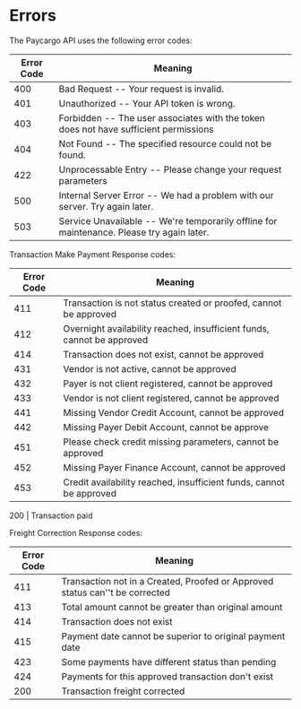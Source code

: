 # Errors

The Paycargo API uses the following error codes:


Error Code | Meaning
---------- | -------
400 | Bad Request -- Your request is invalid.
401 | Unauthorized -- Your API token is wrong.
403 | Forbidden -- The user associates with the token does not have sufficient permissions
404 | Not Found -- The specified resource could not be found.
422 | Unprocessable Entry -- Please change your request parameters
500 | Internal Server Error -- We had a problem with our server. Try again later.
503 | Service Unavailable -- We're temporarily offline for maintenance. Please try again later.


Transaction Make Payment Response codes:

Error Code | Meaning
---------- | -------
411 | Transaction is not status created or proofed, cannot be approved
412 | Overnight availability reached, insufficient funds, cannot be approved
414 | Transaction does not exist, cannot be approved
431 | Vendor is not active, cannot be approved
432 | Payer is not client registered, cannot be approved
433 | Vendor is not client registered, cannot be approved
441 | Missing Vendor Credit Account, cannot be approved
442 | Missing Payer Debit Account, cannot be approve
451 | Please check credit missing parameters, cannot be approved
452 | Missing Payer Finance Account, cannot be approved
453 | Credit availability reached, insufficient funds, cannot be approved

200 | Transaction paid

Freight Correction Response codes:

Error Code | Meaning
---------- | --------
411 | Transaction not in a Created, Proofed or Approved status can''t be corrected
413 | Total amount cannot be greater than original amount
414 | Transaction does not exist
415 | Payment date cannot be superior to original payment date
423 | Some payments have different status than pending
424 | Payments for this approved transaction don't exist
200 | Transaction freight corrected

